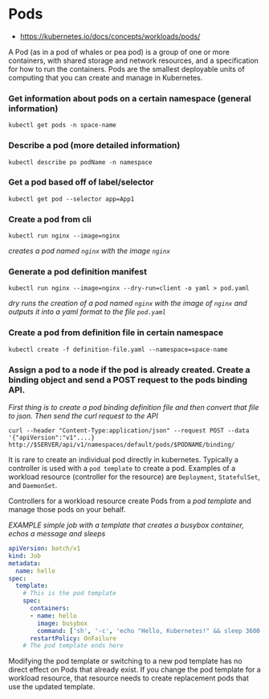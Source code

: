 # Pods

* https://kubernetes.io/docs/concepts/workloads/pods/

A Pod (as in a pod of whales or pea pod) is a group of one or more containers, with shared storage and network resources, and a specification for how to run the containers. Pods are the smallest deployable units of computing that you can create and manage in Kubernetes.

### Get information about pods on a certain namespace (general information)
`kubectl get pods -n space-name`

### Describe a pod (more detailed information)
`kubectl describe po podName -n namespace` 

### Get a pod based off of label/selector 

`kubectl get pod --selector app=App1`

### Create a pod from cli
`kubectl run nginx --image=nginx`

*creates a pod named `nginx` with the image `nginx`*

### Generate a pod definition manifest
`kubectl run nginx --image=nginx --dry-run=client -o yaml > pod.yaml`

*dry runs the creation of a pod named `nginx` with the image of `nginx` and outputs it into a yaml format to the file `pod.yaml`*

### Create a pod from definition file in certain namespace
`kubectl create -f definition-file.yaml --namespace=space-name`

### Assign a pod to a node if the pod is already created. Create a binding object and send a POST request to the pods binding API. 

*First thing is to create a pod binding definition file and then convert that file to json. Then send the curl request to the API* 

`curl --header "Content-Type:application/json" --request POST --data '{"apiVersion":"v1"....} http://$SERVER/api/v1/namespaces/default/pods/$PODNAME/binding/`


It is rare to create an individual pod directly in kubernetes. Typically a controller is used with a `pod template` to create a pod. Examples of a workload resource (controller for the resource) are `Deployment`, `StatefulSet`, and `DaemonSet`.

Controllers for a workload resource create Pods from a *pod template* and manage those pods on your behalf. 

*EXAMPLE simple job with a template that creates a busybox container, echos a message and sleeps*

```yaml
apiVersion: batch/v1
kind: Job
metadata:
  name: hello
spec:
  template:
    # This is the pod template
    spec:
      containers:
      - name: hello
        image: busybox
        command: ['sh', '-c', 'echo "Hello, Kubernetes!" && sleep 3600']
      restartPolicy: OnFailure
    # The pod template ends here
```

Modifying the pod template or switching to a new pod template has no direct effect on Pods that already exist. If you change the pod template for a workload resource, that resource needs to create replacement pods that use the updated template. 
